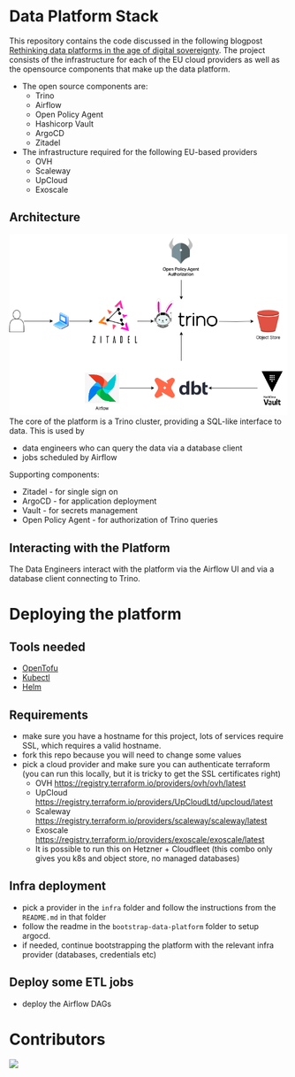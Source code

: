 # Data Platform Stack

This repository contains the code discussed in the following blogpost [Rethinking data platforms in the age of digital sovereignty](https://medium.com/datamindedbe/portable-by-design-rethinking-data-platforms-in-the-age-of-digital-sovereignty-8ccbfd8e549f).
The project consists of the infrastructure for each of the EU cloud providers as well as the opensource components that make up the data platform.
* The open source components are:
  * Trino
  * Airflow
  * Open Policy Agent
  * Hashicorp Vault
  * ArgoCD
  * Zitadel
* The infrastructure required for the following EU-based providers
  * OVH
  * Scaleway
  * UpCloud
  * Exoscale


## Architecture
![Architecture](docs/architecture.png)
The core of the platform is a Trino cluster, providing a SQL-like interface to data. This is used by
* data engineers who can query the data via a database client 
* jobs scheduled by Airflow

Supporting components:
* Zitadel - for single sign on
* ArgoCD - for application deployment
* Vault - for secrets management
* Open Policy Agent - for authorization of Trino queries

## Interacting with the Platform
The Data Engineers interact with the platform via the Airflow UI and via a database client connecting to Trino.

# Deploying the platform
## Tools needed
* [OpenTofu](https://opentofu.org/) 
* [Kubectl](https://kubernetes.io/docs/reference/kubectl/)
* [Helm](https://helm.sh/)

## Requirements
* make sure you have a hostname for this project, lots of services require SSL, which requires a valid hostname.
* fork this repo because you will need to change some values
* pick a cloud provider and make sure you can authenticate terraform (you can run this locally, but it is tricky to get the SSL certificates right)
  * OVH https://registry.terraform.io/providers/ovh/ovh/latest
  * UpCloud https://registry.terraform.io/providers/UpCloudLtd/upcloud/latest
  * Scaleway https://registry.terraform.io/providers/scaleway/scaleway/latest
  * Exoscale https://registry.terraform.io/providers/exoscale/exoscale/latest
  * It is possible to run this on Hetzner + Cloudfleet (this combo only gives you k8s and object store, no managed databases)

## Infra deployment
* pick a provider in the `infra` folder and follow the instructions from the `README.md` in that folder
* follow the readme in the `bootstrap-data-platform` folder to setup argocd.
* if needed, continue bootstrapping the platform with the relevant infra provider (databases, credentials etc)

## Deploy some ETL jobs
* deploy the Airflow DAGs

# Contributors

<a href="https://github.com/datamindedbe/eu-data-platform/graphs/contributors">
  <img src="https://contrib.rocks/image?repo=datamindedbe/eu-data-platform" />
</a>